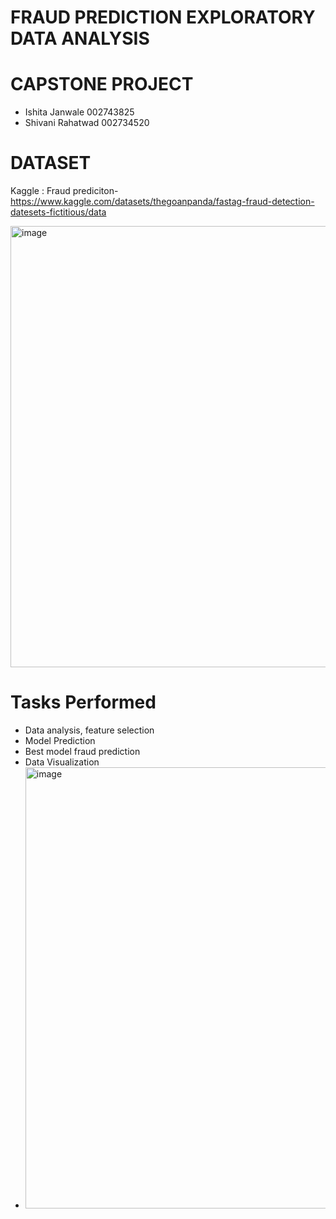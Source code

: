 # FRAUD PREDICTION EXPLORATORY DATA ANALYSIS
# CAPSTONE PROJECT
- Ishita Janwale 002743825
- Shivani Rahatwad 002734520

# DATASET
Kaggle : Fraud prediciton- https://www.kaggle.com/datasets/thegoanpanda/fastag-fraud-detection-datesets-fictitious/data

<img width="706" alt="image" src="https://github.com/Ishita1022/DataAnalysis/assets/114513851/42673c16-249c-487d-ad31-3854195be199">


# Tasks Performed
- Data analysis, feature selection
- Model Prediction
- Best model fraud prediction
- Data Visualization
- <img width="706" alt="image" src="https://github.com/Ishita1022/DataAnalysis/assets/114513851/e5d0250c-d23b-483c-83d4-9e1300d1a7d3">

